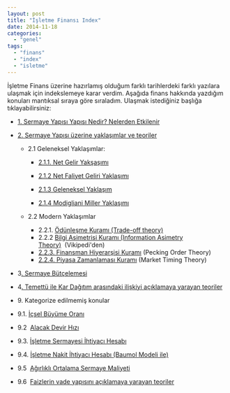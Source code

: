 ```yaml
---
layout: post
title: "İşletme Finansı Index"
date: 2014-11-18
categories: 
  - "genel"
tags: 
  - "finans"
  - "index"
  - "isletme"
---
```


İşletme Finans üzerine hazırlamış olduğum farklı tarihlerdeki farklı yazılara ulaşmak için indekslemeye karar verdim. Aşağıda finans hakkında yazdığım konuları mantıksal sıraya göre sıraladım. Ulaşmak istediğiniz başlığa tıklayabilirsiniz:

- [1\. Sermaye Yapısı Yapısı Nedir? Nelerden Etkilenir](http://blog.suatatan.com/post/101927606340/sermaye-yap-s-nedir-nelerden-etkilenir-neleri)
- [2\. Sermaye Yapısı üzerine yaklaşımlar ve teoriler](http://blog.suatatan.com/post/102011492850/sermaye-yap-s-uzerine-yaklas-mlar-ve-teoriler)
    
    - 2.1 Geleneksel Yaklaşımlar:
        
        - [2.1.1. Net Gelir Yakşaşımı](http://blog.suatatan.com/post/102011492850/sermaye-yap-s-uzerine-yaklas-mlar-ve-teoriler)
            
        - [2.1.2 Net Faliyet Geliri Yaklaşımı](http://acikbellek.tumblr.com/post/102013378225/net-faliyet-geliri-yaklas-m-geleneksel)
            
        - [2.1.3 Geleneksel Yaklaşım](http://acikbellek.tumblr.com/post/102172363585/sermaye-yap-s-isletme-degeri-iliskisini-ac-klamada)
            
        - [2.1.4 Modigliani Miller Yaklaşımı](http://acikbellek.tumblr.com/post/102190465365/modigliani-miller-yaklasimi)
            
    - 2.2 Modern Yaklaşımlar
        
        - 2.2.1. [Ödünleşme Kuramı (Trade-off theory)](http://blog.suatatan.com/post/104486434505/odunlesme-teorisi-nedir) 
        - 2.2.2 [Bilgi Asimetrisi Kuramı (Information Asimetry Theory)](http://tr.wikipedia.org/wiki/Asimetrik_enformasyon)  (Vikipedi'den)
        - [2.2.3. Finansman Hiyerarşisi Kuramı](http://acikbellek.tumblr.com/post/102193037500/finansman-hiyerarsisi-kurami) (Pecking Order Theory)
        - [2.2.4. Piyasa Zamanlaması Kuramı](http://acikbellek.tumblr.com/post/102193267665/piyasa-zamanlamasi-kurami) (Market Timing Theory)
- 3[. Sermaye Bütçelemesi](http://blog.suatatan.com/post/102345894983/sermaye-butcelemesi)
- 4[. Temettü ile Kar Dağıtım arasındaki ilişkiyi açıklamaya yarayan teoriler](http://blog.suatatan.com/post/102877916275/temettu-dag-t-m-ile-isletme-deger-aras-ndaki-iliskiler)
- 9\. Kategorize edilmemiş konular
- 9.1. [İçsel Büyüme Oranı](http://blog.suatatan.com/post/103794730995/icsel-buyume-orani)
- 9.2  [Alacak Devir Hızı](http://blog.suatatan.com/post/103802750125/alacak-devir-h-z-nedir-infografik)
- 9.3. [İşletme Sermayesi İhtiyacı Hesabı](http://blog.suatatan.com/post/103972391975/isletme-sermayesi-ihtiyac-nas-l-hesaplan-r)
- 9.4. [İşletme Nakit İhtiyacı Hesabı (Baumol Modeli ile)](http://blog.suatatan.com/post/103975859325/isletmenin-nakit-ihtiyac-nas-l-belirlenir)
- 9.5  [Ağırlıklı Ortalama Sermaye Maliyeti](http://blog.suatatan.com/post/101914173030/ag-rl-kl-ortalama-sermaye-maliyeti) 
- 9.6  [Faizlerin vade yapısını açıklamaya yarayan teoriler](http://blog.suatatan.com/post/104840306540/faizlerin-vade-yap-s-n-ac-klamaya-yarayan)
